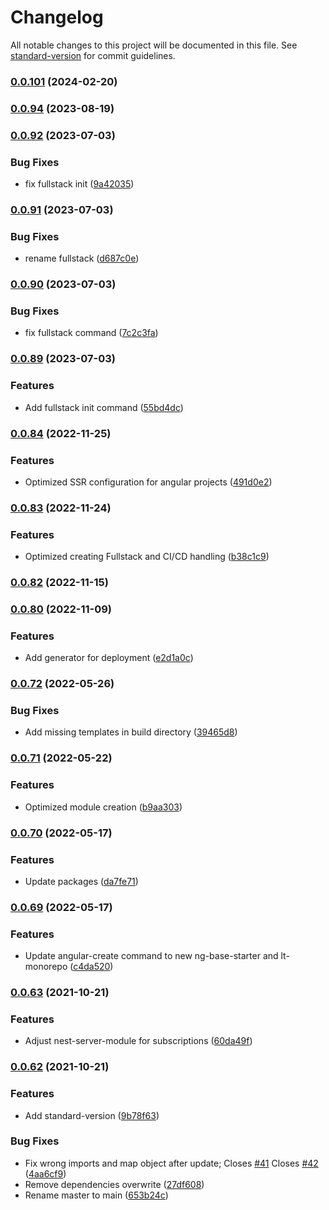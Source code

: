 # Changelog

All notable changes to this project will be documented in this file. See [standard-version](https://github.com/conventional-changelog/standard-version) for commit guidelines.

### [0.0.101](https://github.com/lenneTech/cli/compare/v0.0.99...v0.0.101) (2024-02-20)

### [0.0.94](https://github.com/lenneTech/cli/compare/v0.0.92...v0.0.94) (2023-08-19)

### [0.0.92](https://github.com/lenneTech/cli/compare/v0.0.91...v0.0.92) (2023-07-03)

### Bug Fixes

- fix fullstack init ([9a42035](https://github.com/lenneTech/cli/commit/9a42035c383ba967629457c8802024f9c86ff7ab))

### [0.0.91](https://github.com/lenneTech/cli/compare/v0.0.90...v0.0.91) (2023-07-03)

### Bug Fixes

- rename fullstack ([d687c0e](https://github.com/lenneTech/cli/commit/d687c0e29d0a27811f787a94d7ce24ea6fc4d2f0))

### [0.0.90](https://github.com/lenneTech/cli/compare/v0.0.89...v0.0.90) (2023-07-03)

### Bug Fixes

- fix fullstack command ([7c2c3fa](https://github.com/lenneTech/cli/commit/7c2c3fae38bfb35fcb43bf2bcc52213827f457ce))

### [0.0.89](https://github.com/lenneTech/cli/compare/v0.0.88...v0.0.89) (2023-07-03)

### Features

- Add fullstack init command ([55bd4dc](https://github.com/lenneTech/cli/commit/55bd4dca270f066feeafc06b4e8e0ee708e25fc8))

### [0.0.84](https://github.com/lenneTech/cli/compare/v0.0.83...v0.0.84) (2022-11-25)

### Features

- Optimized SSR configuration for angular projects ([491d0e2](https://github.com/lenneTech/cli/commit/491d0e24cad736462d69f2a7737522b2f8b1fa39))

### [0.0.83](https://github.com/lenneTech/cli/compare/v0.0.82...v0.0.83) (2022-11-24)

### Features

- Optimized creating Fullstack and CI/CD handling ([b38c1c9](https://github.com/lenneTech/cli/commit/b38c1c9c9e2cd3d822736b08bf1f7b32719ff1fe))

### [0.0.82](https://github.com/lenneTech/cli/compare/v0.0.80...v0.0.82) (2022-11-15)

### [0.0.80](https://github.com/lenneTech/cli/compare/v0.0.79...v0.0.80) (2022-11-09)

### Features

- Add generator for deployment ([e2d1a0c](https://github.com/lenneTech/cli/commit/e2d1a0c297bbca3437d4d2c5adbcf6f23ba27e97))

### [0.0.72](https://github.com/lenneTech/cli/compare/v0.0.71...v0.0.72) (2022-05-26)

### Bug Fixes

- Add missing templates in build directory ([39465d8](https://github.com/lenneTech/cli/commit/39465d8f041f5a6ee594cdc6647e97becd78594f))

### [0.0.71](https://github.com/lenneTech/cli/compare/v0.0.70...v0.0.71) (2022-05-22)

### Features

- Optimized module creation ([b9aa303](https://github.com/lenneTech/cli/commit/b9aa303e757445d18d98668a0ce582b5c1be4c3f))

### [0.0.70](https://github.com/lenneTech/cli/compare/v0.0.69...v0.0.70) (2022-05-17)

### Features

- Update packages ([da7fe71](https://github.com/lenneTech/cli/commit/da7fe71d83471b65f3d1620a8274396491a9f75d))

### [0.0.69](https://github.com/lenneTech/cli/compare/v0.0.63...v0.0.69) (2022-05-17)

### Features

- Update angular-create command to new ng-base-starter and lt-monorepo ([c4da520](https://github.com/lenneTech/cli/commit/c4da52012e983f5d05a7ec9997c5958b8f639b73))

### [0.0.63](https://github.com/lenneTech/cli/compare/v0.0.62...v0.0.63) (2021-10-21)

### Features

- Adjust nest-server-module for subscriptions ([60da49f](https://github.com/lenneTech/cli/commit/60da49fa9d7acd25a5c16399674da8869a6b4286))

### [0.0.62](https://github.com/lenneTech/cli/compare/v0.0.53...v0.0.62) (2021-10-21)

### Features

- Add standard-version ([9b78f63](https://github.com/lenneTech/cli/commit/9b78f638136b6fbc8fbc16961d261c6bec28ca25))

### Bug Fixes

- Fix wrong imports and map object after update; Closes [#41](https://github.com/lenneTech/cli/issues/41) Closes [#42](https://github.com/lenneTech/cli/issues/42) ([4aa6cf9](https://github.com/lenneTech/cli/commit/4aa6cf91a583b070e1c3db8c83bc33272c19dde8))
- Remove dependencies overwrite ([27df608](https://github.com/lenneTech/cli/commit/27df6085e04cd506466bc298355033fe23e5c5e7))
- Rename master to main ([653b24c](https://github.com/lenneTech/cli/commit/653b24cbebed230af9a80f4da29974fedc3ccc83))
